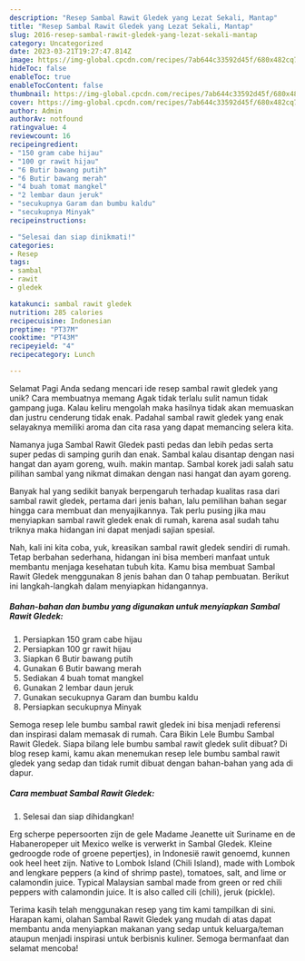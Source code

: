 ```yaml
---
description: "Resep Sambal Rawit Gledek yang Lezat Sekali, Mantap"
title: "Resep Sambal Rawit Gledek yang Lezat Sekali, Mantap"
slug: 2016-resep-sambal-rawit-gledek-yang-lezat-sekali-mantap
category: Uncategorized
date: 2023-03-21T19:27:47.814Z
image: https://img-global.cpcdn.com/recipes/7ab644c33592d45f/680x482cq70/sambal-rawit-gledek-foto-resep-utama.jpg
hideToc: false
enableToc: true
enableTocContent: false
thumbnail: https://img-global.cpcdn.com/recipes/7ab644c33592d45f/680x482cq70/sambal-rawit-gledek-foto-resep-utama.jpg
cover: https://img-global.cpcdn.com/recipes/7ab644c33592d45f/680x482cq70/sambal-rawit-gledek-foto-resep-utama.jpg
author: Admin
authorAv: notfound
ratingvalue: 4
reviewcount: 16
recipeingredient:
- "150 gram cabe hijau"
- "100 gr rawit hijau"
- "6 Butir bawang putih"
- "6 Butir bawang merah"
- "4 buah tomat mangkel"
- "2 lembar daun jeruk"
- "secukupnya Garam dan bumbu kaldu"
- "secukupnya Minyak"
recipeinstructions:

- "Selesai dan siap dinikmati!"
categories:
- Resep
tags:
- sambal
- rawit
- gledek

katakunci: sambal rawit gledek 
nutrition: 285 calories
recipecuisine: Indonesian
preptime: "PT37M"
cooktime: "PT43M"
recipeyield: "4"
recipecategory: Lunch

---
```



Selamat Pagi Anda sedang mencari ide resep sambal rawit gledek yang unik? Cara membuatnya memang Agak tidak terlalu sulit namun tidak gampang juga. Kalau keliru mengolah maka hasilnya tidak akan memuaskan dan justru cenderung tidak enak. Padahal sambal rawit gledek yang enak selayaknya memiliki aroma dan cita rasa yang dapat memancing selera kita.


Namanya juga Sambal Rawit Gledek pasti pedas dan lebih pedas serta super pedas di samping gurih dan enak. Sambal kalau disantap dengan nasi hangat dan ayam goreng, wuih. makin mantap. Sambal korek jadi salah satu pilihan sambal yang nikmat dimakan dengan nasi hangat dan ayam goreng.

Banyak hal yang sedikit banyak berpengaruh terhadap kualitas rasa dari sambal rawit gledek, pertama dari jenis bahan, lalu pemilihan bahan segar hingga cara membuat dan menyajikannya. Tak perlu pusing jika mau menyiapkan sambal rawit gledek enak di rumah, karena asal sudah tahu triknya maka hidangan ini dapat menjadi sajian spesial.


Nah, kali ini kita coba, yuk, kreasikan sambal rawit gledek sendiri di rumah. Tetap berbahan sederhana, hidangan ini bisa memberi manfaat untuk membantu menjaga kesehatan tubuh kita. Kamu bisa membuat Sambal Rawit Gledek menggunakan 8 jenis bahan dan 0 tahap pembuatan. Berikut ini langkah-langkah dalam menyiapkan hidangannya.

<!--inarticleads1-->

##### Bahan-bahan dan bumbu yang digunakan untuk menyiapkan Sambal Rawit Gledek:

1. Persiapkan 150 gram cabe hijau
1. Persiapkan 100 gr rawit hijau
1. Siapkan 6 Butir bawang putih
1. Gunakan 6 Butir bawang merah
1. Sediakan 4 buah tomat mangkel
1. Gunakan 2 lembar daun jeruk
1. Gunakan secukupnya Garam dan bumbu kaldu
1. Persiapkan secukupnya Minyak


Semoga resep lele bumbu sambal rawit gledek ini bisa menjadi referensi dan inspirasi dalam memasak di rumah. Cara Bikin Lele Bumbu Sambal Rawit Gledek. Siapa bilang lele bumbu sambal rawit gledek sulit dibuat? Di blog resep kami, kamu akan menemukan resep lele bumbu sambal rawit gledek yang sedap dan tidak rumit dibuat dengan bahan-bahan yang ada di dapur. 

<!--inarticleads2-->

##### Cara membuat Sambal Rawit Gledek:


1. Selesai dan siap dihidangkan!

Erg scherpe pepersoorten zijn de gele Madame Jeanette uit Suriname en de Habaneropeper uit Mexico welke is verwerkt in Sambal Gledek. Kleine gedroogde rode of groene pepertjes), in Indonesië rawit genoemd, kunnen ook heel heet zijn. Native to Lombok Island (Chili Island), made with Lombok and lengkare peppers (a kind of shrimp paste), tomatoes, salt, and lime or calamondin juice. Typical Malaysian sambal made from green or red chili peppers with calamondin juice. It is also called cili (chili), jeruk (pickle). 

Terima kasih telah menggunakan resep yang tim kami tampilkan di sini. Harapan kami, olahan Sambal Rawit Gledek yang mudah di atas dapat membantu anda menyiapkan makanan yang sedap untuk keluarga/teman ataupun menjadi inspirasi untuk berbisnis kuliner. Semoga bermanfaat dan selamat mencoba!
